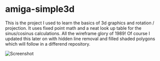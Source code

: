 # amiga-simple3d
This is the project I used to learn the basics of 3d graphics and rotation / projection. 
It uses fixed point math and a neat look up table for the sinus/cosinus calculations. 
All the wireframe glory of 1989! Of course I updated this later on with hidden line removal and filled shaded polygons which will follow in a differend repository.

![Screenshot](https://github.com/LutzGrosshennig/amiga-simple3d/blob/master/images/screenshot.jpg)
